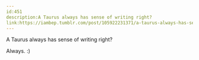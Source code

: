 ```yaml
---
id:451
description:A Taurus always has sense of writing right?
link:https://iambep.tumblr.com/post/105922231371/a-taurus-always-has-sense-of-writing-right
---
```


A Taurus always has sense of writing right?

Always. :)